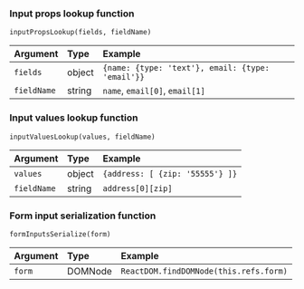 ### Input props lookup function

    inputPropsLookup(fields, fieldName)  

Argument    | Type        | Example
:-----------| :-----------| :-----------
`fields`      | object      | `{name: {type: 'text'}, email: {type: 'email'}}`
`fieldName`   | string      | `name`, `email[0]`, `email[1]`



### Input values lookup function

    inputValuesLookup(values, fieldName)  

Argument    | Type        | Example
:-----------| :-----------| :-----------
`values`      | object      | `{address: [ {zip: '55555'} ]}`
`fieldName`   | string      | `address[0][zip]`


### Form input serialization function

    formInputsSerialize(form)  

Argument    | Type        | Example
:-----------| :-----------| :-----------
`form`      | DOMNode      | `ReactDOM.findDOMNode(this.refs.form)`
